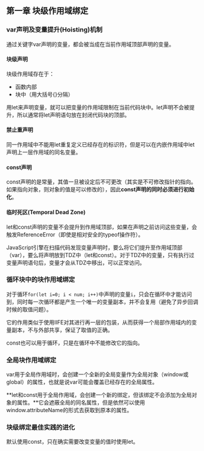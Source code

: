 ## 第一章 块级作用域绑定

### var声明及变量提升(Hoisting)机制

通过关键字var声明的变量，都会被当成在当前作用域顶部声明的变量。

#### 块级声明

块级作用域存在于：

- 函数内部
- 块中（用大括号{}分隔）  

用let来声明变量，就可以把变量的作用域限制在当前代码块中。let声明不会被提升，所以通常将let声明语句放在封闭代码块的顶部。

#### 禁止重声明

同一作用域中不能用let重复定义已经存在的标识符，但是可以在内嵌作用域中let声明上一层作用域的同名变量。

#### const声明

const声明的是常量，其值一旦被设定后不可更改（其实是不可修改指针的指向。如果指向对象，则对象的值是可以修改的），因此**const声明的同时必须进行初始化**。

#### 临时死区(Temporal Dead Zone)

let和const声明的变量不会提升到作用域顶部，如果在声明之前访问这些变量，会触发ReferenceError（即使是相对安全的typeof操作符）。  

JavaScript引擎在扫描代码发现变量声明时，要么将它们提升至作用域顶部（var），要么将声明放到TDZ中（let和const）。对于TDZ中的变量，只有执行过变量声明语句后，变量才会从TDZ中移出，可以正常访问。



### 循环块中的块作用域绑定

对于循环`for(let i=0; i < num; i++)`中声明的变量`i`，只会在循环中才能访问到，同时每一次循环都是产生一个唯一的变量副本，并不会复用（避免了异步回调时候的取值问题）。  

它的作用类似于使用IIFE对其进行再一层的包装，从而获得一个局部作用域内的变量副本，不与外部共享，保证了取值的正确。  

const也可以用于循环，只是在循环中不能修改它的指向。  



### 全局块作用域绑定

var用于全局作用域时，会创建一个全新的全局变量作为全局对象（window或global）的属性，也就是说var可能会覆盖已经存在的全局属性。  

**let和const用于全局作用域，会创建一个新的绑定，但该绑定不会添加为全局对象的属性。**它会遮蔽全局的同名属性，但是依然可以使用window.attributeName的形式去获取到原本的属性。



### 块级绑定最佳实践的进化

默认使用const，只在确实需要改变变量的值时使用let。

